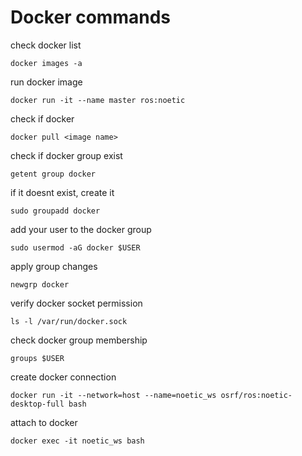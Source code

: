 # Docker commands

check docker list
```
docker images -a
```

run docker image
```
docker run -it --name master ros:noetic
```


check if docker 
```
docker pull <image name>
```

check if docker group exist
```
getent group docker
```

if it doesnt exist, create it
```
sudo groupadd docker
```

add your user to the docker group
```
sudo usermod -aG docker $USER
```

apply group changes
```
newgrp docker
```

verify docker socket permission
```
ls -l /var/run/docker.sock
```

check docker group membership
```
groups $USER
```

create docker connection
```
docker run -it --network=host --name=noetic_ws osrf/ros:noetic-desktop-full bash
```

attach to docker 
```
docker exec -it noetic_ws bash
```
